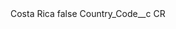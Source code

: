 <?xml version="1.0" encoding="UTF-8"?>
<CustomMetadata xmlns="http://soap.sforce.com/2006/04/metadata" xmlns:xsi="http://www.w3.org/2001/XMLSchema-instance" xmlns:xsd="http://www.w3.org/2001/XMLSchema">
    <label>Costa Rica</label>
    <protected>false</protected>
    <values>
        <field>Country_Code__c</field>
        <value xsi:type="xsd:string">CR</value>
    </values>
</CustomMetadata>
